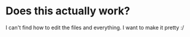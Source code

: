 # Does this actually work?

I can't find how to edit the files and everything. I want to make it pretty :/
